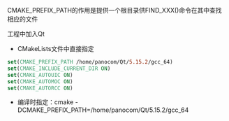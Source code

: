 CMAKE_PREFIX_PATH的作用是提供一个根目录供FIND_XXX()命令在其中查找相应的文件

工程中加入Qt
- CMakeLists文件中直接指定
```cmake
set(CMAKE_PREFIX_PATH /home/panocom/Qt/5.15.2/gcc_64)  
set(CMAKE_INCLUDE_CURRENT_DIR ON)  
set(CMAKE_AUTOUIC ON)  
set(CMAKE_AUTOMOC ON)  
set(CMAKE_AUTORCC ON)
```
- 编译时指定：cmake -DCMAKE_PREFIX_PATH=/home/panocom/Qt/5.15.2/gcc_64